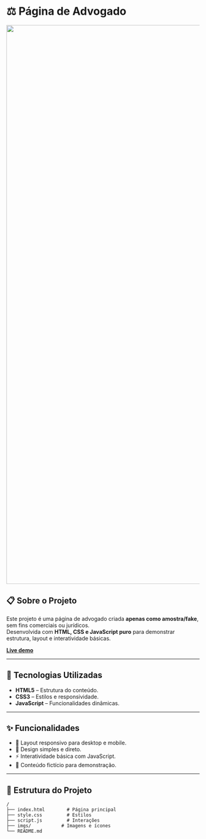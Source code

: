 # ⚖️ Página de Advogado

<p align="center">
  <img width="2430" height="1456" alt="image" src="https://github.com/user-attachments/assets/1cbef411-d8ac-4dc1-a9e4-bcd43c05a2f7" />
</p>

## 📋 Sobre o Projeto
Este projeto é uma página de advogado criada **apenas como amostra/fake**, sem fins comerciais ou jurídicos.  
Desenvolvida com **HTML, CSS e JavaScript puro** para demonstrar estrutura, layout e interatividade básicas.

**[Live demo](https://lucas-santos00.github.io/lawyerLandingPage/)**

---

## 🚀 Tecnologias Utilizadas
- **HTML5** – Estrutura do conteúdo.
- **CSS3** – Estilos e responsividade.
- **JavaScript** – Funcionalidades dinâmicas.

---

## ✨ Funcionalidades
- 📱 Layout responsivo para desktop e mobile.
- 🎨 Design simples e direto.
- ⚡ Interatividade básica com JavaScript.
- 📌 Conteúdo fictício para demonstração.

---

## 📂 Estrutura do Projeto
```plaintext
/
├── index.html        # Página principal
├── style.css         # Estilos
├── script.js         # Interações
├── imgs/           # Imagens e ícones
└── README.md
